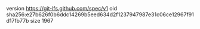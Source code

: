 version https://git-lfs.github.com/spec/v1
oid sha256:e27b626f0b6ddc14269b5eed634d2f1237947987e31c06ce12967f91d17fb77b
size 1967
